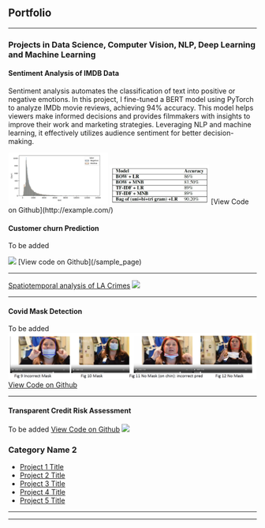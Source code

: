 ## Portfolio

---

### Projects in Data Science, Computer Vision, NLP, Deep Learning and Machine Learning 

#### Sentiment Analysis of IMDB Data
Sentiment analysis automates the classification of text into positive or negative emotions. In this project, I fine-tuned a BERT model using PyTorch to analyze IMDb movie reviews, achieving 94% accuracy. This model helps viewers make informed decisions and provides filmmakers with insights to improve their work and marketing strategies. Leveraging NLP and machine learning, it effectively utilizes audience sentiment for better decision-making.

<img src="images/Sentiment_Analysis.png?raw=true" style="width: 40%; display: inline-block;">
<img src="images/Performance_sentiment_Analysis.png?raw=true" style="width: 40%;">
[View Code on Github](http://example.com/)

#### Customer churn Prediction
To be added

<img src="images/dummy_thumbnail.jpg?raw=true"/>
[View code on Github](/sample_page)

---
[Spatiotemporal analysis of LA Crimes](/pdf/sample_presentation.pdf)
<img src="images/dummy_thumbnail.jpg?raw=true"/>

---
#### Covid Mask Detection
To be added
<img src="images/Mask_detection.png?raw=true"/>
[View Code on Github](https://github.com/Vins094/Mask-detection-using-Computer-Vision/blob/main/test_functions_v3.ipynb/)


---
#### Transparent Credit Risk Assessment
To be added
[View Code on Github](http://example.com/)
<img src="images/dummy_thumbnail.jpg?raw=true"/>

### Category Name 2

- [Project 1 Title](http://example.com/)
- [Project 2 Title](http://example.com/)
- [Project 3 Title](http://example.com/)
- [Project 4 Title](http://example.com/)
- [Project 5 Title](http://example.com/)

---




---
